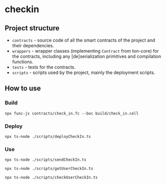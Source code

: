 # checkin

## Project structure

-   `contracts` - source code of all the smart contracts of the project and their dependencies.
-   `wrappers` - wrapper classes (implementing `Contract` from ton-core) for the contracts, including any [de]serialization primitives and compilation functions.
-   `tests` - tests for the contracts.
-   `scripts` - scripts used by the project, mainly the deployment scripts.

## How to use

### Build

`npx func-js contracts/check_in.fc --boc build/check_in.cell`

### Deploy

`npx ts-node ./scripts/deployCheckIn.ts`

### Use

`npx ts-node ./scripts/sendCheckIn.ts`

`npx ts-node ./scripts/getUserCheckIn.ts`

`npx ts-node ./scripts/checkUserCheckIn.ts`
